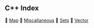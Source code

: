 ## C++ Index

📜 [Map](C++/map)
📜 [Miscallaneous](C++/misc)
📜 [Sets](C+/set)
📜 [Vector](C+/vector)


